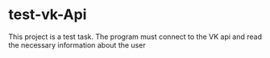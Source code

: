 # test-vk-Api
This project is a test task. The program must connect to the VK api and read the necessary information about the user
